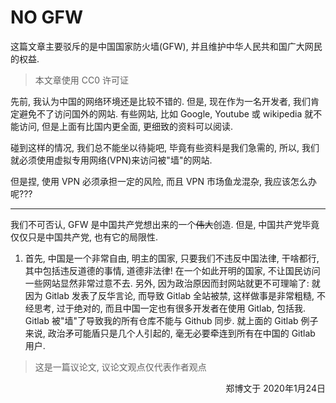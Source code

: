 # NO GFW
这篇文章主要驳斥的是中国国家防火墙(GFW), 并且维护中华人民共和国广大网民的权益.
> 本文章使用 CC0 许可证

先前, 我认为中国的网络环境还是比较不错的. 但是, 现在作为一名开发者, 我们肯定避免不了访问国外的网站.
有些网站, 比如 Google, Youtube 或 wikipedia 就不能访问, 但是上面有比国内更全面, 更细致的资料可以阅读.

碰到这样的情况, 我们总不能坐以待毙吧, 毕竟有些资料是我们急需的, 所以, 我们就必须使用虚拟专用网络(VPN)来访问被"墙"的网站.

但是捏, 使用 VPN 必须承担一定的风险, 而且 VPN 市场鱼龙混杂, 我应该怎么办呢???

- - -

我们不可否认, GFW 是中国共产党想出来的一个~~伟大~~创造.
但是, 中国共产党毕竟仅仅只是中国共产党, 也有它的局限性.

1. 首先, 中国是一个非常自由, 明主的国家, 只要我们不违反中国法律, 干啥都行, 其中包括违反道德的事情, 道德非法律!
在一个如此开明的国家, 不让国民访问一些网站显然非常过意不去. 另外, 因为政治原因而封网站就更不可理喻了: 
就因为 Gitlab 发表了反华言论, 而导致 Gitlab 全站被禁, 这样做事是非常粗糙, 不经思考, 过于绝对的, 
而且中国一定也有很多开发者在使用 Gitlab, 包括我. Gitlab 被"墙"了导致我的所有仓库不能与 Github 同步. 
就上面的 Gitlab 例子来说, 政治矛可能盾只是几个人引起的, 毫无必要牵连到所有在中国的 Gitlab 用户.

> 这是一篇议论文, 议论文观点仅代表作者观点

<p align="right">郑博文于 2020年1月24日</p>
